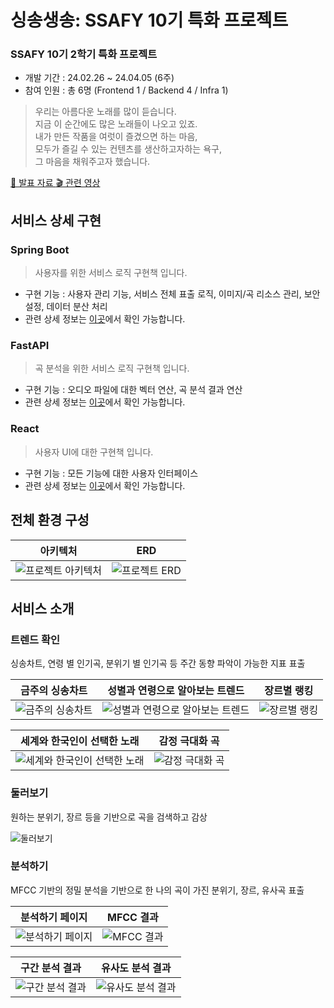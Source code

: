 # 싱송생송: SSAFY 10기 특화 프로젝트

### SSAFY 10기 2학기 특화 프로젝트

 - 개발 기간 : 24.02.26 ~ 24.04.05 (6주)
 - 참여 인원 : 총 6명 (Frontend 1 / Backend 4 / Infra 1)

 > 우리는 아름다운 노래를 많이 듣습니다. <br>
 > 지금 이 순간에도 많은 노래들이 나오고 있죠. <br>
 > 내가 만든 작품을 여럿이 즐겼으면 하는 마음, <br>
 > 모두가 즐길 수 있는 컨텐츠를 생산하고자하는 욕구, <br>
 > 그 마음을 채워주고자 했습니다.

[ 📑 발표 자료 ](https://www.canva.com/design/DAGBKBggqRw/qPOQpYoUrUSIzJm5w3vW6Q/view?utm_content=DAGBKBggqRw&utm_campaign=designshare&utm_medium=link&utm_source=editor) [ 🎬 관련 영상 ](https://www.youtube.com/watch?v=CUqH7gllveE)


## 서비스 상세 구현

### Spring Boot
 > 사용자를 위한 서비스 로직 구현책 입니다.
 - 구현 기능 : 사용자 관리 기능, 서비스 전체 표출 로직, 이미지/곡 리소스 관리, 보안 설정, 데이터 분산 처리
 - 관련 상세 정보는 [이곳](./backend/python/singsongsangsong/README.md)에서 확인 가능합니다.

### FastAPI
 > 곡 분석을 위한 서비스 로직 구현책 입니다.
 - 구현 기능 : 오디오 파일에 대한 벡터 연산, 곡 분석 결과 연산
 - 관련 상세 정보는 [이곳](./backend/spring/SingSongSangSong/README.md)에서 확인 가능합니다.

### React
 > 사용자 UI에 대한 구현책 입니다.
 - 구현 기능 : 모든 기능에 대한 사용자 인터페이스
  - 관련 상세 정보는 [이곳](./frontend/README.md)에서 확인 가능합니다.

## 전체 환경 구성

|아키텍처|ERD|
|:--:|:----:|
|![프로젝트 아키텍처](/uploads/3248c6618ae9de6c66c40734a698db23/image.png)|![프로젝트 ERD](/uploads/8af5feb3b2dd0cb1008786802b156bc8/ERD.svg) |

## 서비스 소개

### 트렌드 확인

싱송차트, 연령 별 인기곡, 분위기 별 인기곡 등 주간 동향 파악이 가능한 지표 표출

|금주의 싱송차트|성별과 연령으로 알아보는 트렌드|장르별 랭킹|
|:--:|:--:|:--:|
|![금주의 싱송차트](/uploads/8424700965c7dc43cc72f65f11a93e15/d02943dca5.gif)|![성별과 연령으로 알아보는 트렌드](/uploads/45d2fe71edc00fbb917281a407be990b/czM6Ly9tZWRpYS1wcml2YXRlLmNhbnZhLmNvbS9jcDNmay9NQUdCYUpjcDNmay8xL3AucG5n.webp)| ![장르별 랭킹](/uploads/3ca355f61accbe21e9a82f5781c82413/e2ef565358.gif) |

| 세계와 한국인이 선택한 노래 | 감정 극대화 곡 |
|:--:|:--:|
| ![세계와 한국인이 선택한 노래](/uploads/ca460633688f0a84dda351cdf5d9f442/7f6bfeaca6.gif) | ![감정 극대화 곡](/uploads/da2749046ca798d674b772e4eab19840/czM6Ly9tZWRpYS1wcml2YXRlLmNhbnZhLmNvbS9fTnVKOC9NQUdCYUZfTnVKOC8xL3AucG5n.webp) |

### 둘러보기

원하는 분위기, 장르 등을 기반으로 곡을 검색하고 감상

![둘러보기](/uploads/b86830c1bbceae723a450487d6758043/cd004c29f0.gif)

### 분석하기

MFCC 기반의 정밀 분석을 기반으로 한 나의 곡이 가진 분위기, 장르, 유사곡 표출

|분석하기 페이지|MFCC 결과|
|:--:|:--:|
|![분석하기 페이지](/uploads/ad0f27b70875cbe26ef3f15cde43f4ec/czM6Ly9tZWRpYS1wcml2YXRlLmNhbnZhLmNvbS9xQlZYUS9NQUdCYU1xQlZYUS8xL3AucG5n.webp)|![MFCC 결과](/uploads/0b3a3af6ea8e9c9d53741eb88231530a/czM6Ly9tZWRpYS1wcml2YXRlLmNhbnZhLmNvbS96ZWdUNC9NQUdCYU96ZWdUNC8xL3AucG5n.webp)|

|구간 분석 결과|유사도 분석 결과|
|:--:|:--:|
|![구간 분석 결과](/uploads/944c85042e84ab33578ff40ec302f8da/czM6Ly9tZWRpYS1wcml2YXRlLmNhbnZhLmNvbS96UEVZRS9NQUdCYUF6UEVZRS8xL3AucG5n.webp)|![유사도 분석 결과](/uploads/c21d398d7d951cf02ca9bad23e45e432/czM6Ly9tZWRpYS1wcml2YXRlLmNhbnZhLmNvbS9Sa0lLby9NQUdCYUpSa0lLby8xL3AucG5n.webp)|
